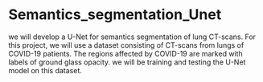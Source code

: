 # Semantics_segmentation_Unet
we will develop a U-Net for semantics segmentation of lung CT-scans.  For this project, we will use a dataset consisting of CT-scans from lungs of COVID-19 patients. The regions affected by COVID-19 are marked with labels of ground glass opacity. we will be training and testing the U-Net model on this dataset.
